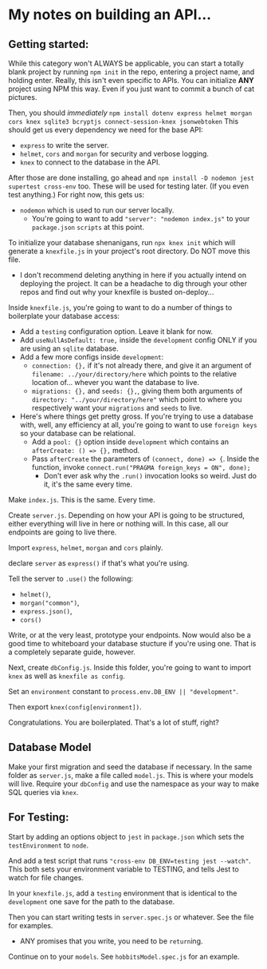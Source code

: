 # My notes on building an API...

## Getting started:

While this category won't ALWAYS be applicable, you can start a totally blank project by running `npm init` in the repo, entering a project name, and holding enter.
Really, this isn't even specific to APIs. You can initialize **ANY** project using NPM this way. Even if you just want to commit a bunch of cat pictures.

Then, you should *immediately* `npm install dotenv express helmet morgan cors knex sqlite3 bcryptjs connect-session-knex jsonwebtoken`
This should get us every dependency we need for the base API:
- `express` to write the server.
- `helmet`, `cors` and `morgan` for security and verbose logging.
- `knex` to connect to the database in the API.

After those are done installing, go ahead and `npm install -D nodemon jest supertest cross-env` too. These will be used for testing later. (If you even test anything.)
For right now, this gets us:
- `nodemon` which is used to run our server locally.
    - You're going to want to add `"server": "nodemon index.js"` to your `package.json` `scripts` at this point.

To initialize your database shenanigans, run `npx knex init` which will generate a `knexfile.js` in your project's root directory. 
Do NOT move this file. 
- I don't recommend deleting anything in here if you actually intend on deploying the project. It can be a headache to dig through your other repos and find out why your knexfile is busted on-deploy...

Inside `knexfile.js`, you're going to want to do a number of things to boilerplate your database access: 
- Add a `testing` configuration option. Leave it blank for now.
- Add `useNullAsDefault: true,` inside the `development` config ONLY if you are using an `sqlite` database.
- Add a few more configs inside `development`:
   - `connection: {},` if it's not already there, and give it an argument of `filename: ../your/directory/here` which points to the relative location of... whever you want the database to live.
   - `migrations: {},` and `seeds: {},`, giving them both arguments of `directory: "../your/directory/here"` which point to where you respectively want your `migrations` and `seeds` to live.
- Here's where things get pretty gross. If you're trying to use a database with, well, any efficiency at all, you're going to want to use `foreign keys` so your database can be relational.
   - Add a `pool: {}` option inside `development` which contains an `afterCreate: () => {},` method.
   - Pass `afterCreate` the parameters of `(connect, done) => {`. Inside the function, invoke `connect.run("PRAGMA foreign_keys = ON", done);`
     - Don't ever ask why the `.run()` invocation looks so weird. Just do it, it's the same every time.

Make `index.js`. This is the same. Every time.

Create `server.js`. Depending on how your API is going to be structured, either everything will live in here or nothing will.
In this case, all our endpoints are going to live there.

Import `express`, `helmet`, `morgan` and `cors` plainly.

declare `server` as `express()` if that's what you're using.

Tell the server to `.use()` the following:
- `helmet()`, 
- `morgan("common")`, 
- `express.json()`, 
- `cors()`

Write, or at the very least, prototype your endpoints. Now would also be a good time to whiteboard your database stucture if you're using one. That is a completely separate guide, however.

Next, create `dbConfig.js`. Inside this folder, you're going to want to import `knex` as well as `knexfile as config`.

Set an `environment` constant to `process.env.DB_ENV || "development"`.

Then export `knex(config[environment])`.

Congratulations. You are boilerplated. That's a lot of stuff, right?

## Database Model

Make your first migration and seed the database if necessary.
In the same folder as `server.js`, make a file called `model.js`. This is where your models will live.
Require your `dbConfig` and use the namespace as your way to make SQL queries via `knex`.

## For Testing:

Start by adding an options object to `jest` in `package.json` which sets the `testEnvironment` to `node`.

And add a test script that runs `"cross-env DB_ENV=testing jest --watch"`. This both sets your environment variable to TESTING, and tells Jest to watch for file changes.

In your `knexfile.js`, add a `testing` environment that is identical to the `development` one save for the path to the database.

Then you can start writing tests in `server.spec.js` or whatever. See the file for examples.
- ANY promises that you write, you need to be `return`ing.

Continue on to your `models`. See `hobbitsModel.spec.js` for an example.